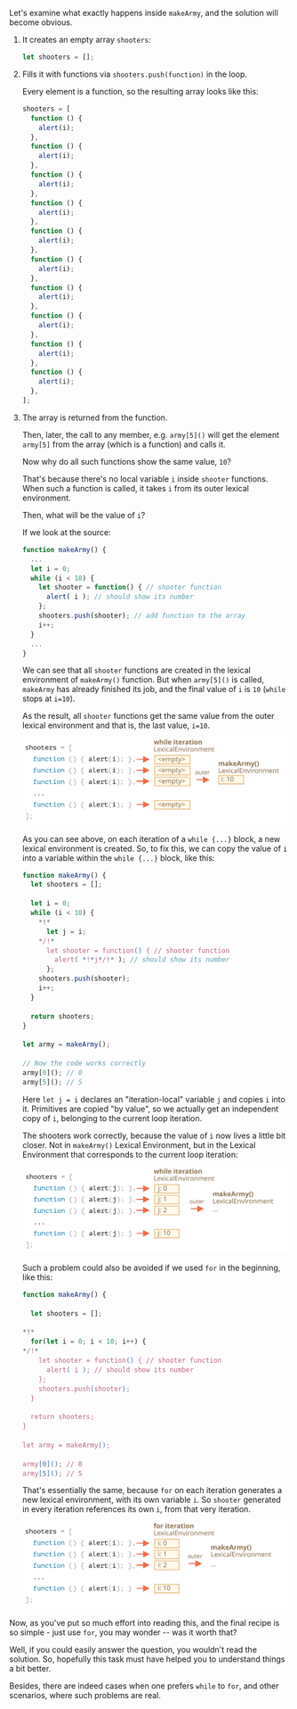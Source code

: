 Let's examine what exactly happens inside `makeArmy`, and the solution will become obvious.

1. It creates an empty array `shooters`:

   ```js
   let shooters = [];
   ```

2. Fills it with functions via `shooters.push(function)` in the loop.

   Every element is a function, so the resulting array looks like this:

   ```js no-beautify
   shooters = [
     function () {
       alert(i);
     },
     function () {
       alert(i);
     },
     function () {
       alert(i);
     },
     function () {
       alert(i);
     },
     function () {
       alert(i);
     },
     function () {
       alert(i);
     },
     function () {
       alert(i);
     },
     function () {
       alert(i);
     },
     function () {
       alert(i);
     },
     function () {
       alert(i);
     },
   ];
   ```

3. The array is returned from the function.

   Then, later, the call to any member, e.g. `army[5]()` will get the element `army[5]` from the array (which is a function) and calls it.

   Now why do all such functions show the same value, `10`?

   That's because there's no local variable `i` inside `shooter` functions. When such a function is called, it takes `i` from its outer lexical environment.

   Then, what will be the value of `i`?

   If we look at the source:

   ```js
   function makeArmy() {
     ...
     let i = 0;
     while (i < 10) {
       let shooter = function() { // shooter function
         alert( i ); // should show its number
       };
       shooters.push(shooter); // add function to the array
       i++;
     }
     ...
   }
   ```

   We can see that all `shooter` functions are created in the lexical environment of `makeArmy()` function. But when `army[5]()` is called, `makeArmy` has already finished its job, and the final value of `i` is `10` (`while` stops at `i=10`).

   As the result, all `shooter` functions get the same value from the outer lexical environment and that is, the last value, `i=10`.

   ![](lexenv-makearmy-empty.svg)

   As you can see above, on each iteration of a `while {...}` block, a new lexical environment is created. So, to fix this, we can copy the value of `i` into a variable within the `while {...}` block, like this:

   ```js run
   function makeArmy() {
     let shooters = [];

     let i = 0;
     while (i < 10) {
       *!*
         let j = i;
       */!*
         let shooter = function() { // shooter function
           alert( *!*j*/!* ); // should show its number
         };
       shooters.push(shooter);
       i++;
     }

     return shooters;
   }

   let army = makeArmy();

   // Now the code works correctly
   army[0](); // 0
   army[5](); // 5
   ```

   Here `let j = i` declares an "iteration-local" variable `j` and copies `i` into it. Primitives are copied "by value", so we actually get an independent copy of `i`, belonging to the current loop iteration.

   The shooters work correctly, because the value of `i` now lives a little bit closer. Not in `makeArmy()` Lexical Environment, but in the Lexical Environment that corresponds to the current loop iteration:

   ![](lexenv-makearmy-while-fixed.svg)

   Such a problem could also be avoided if we used `for` in the beginning, like this:

   ```js run demo
   function makeArmy() {

     let shooters = [];

   *!*
     for(let i = 0; i < 10; i++) {
   */!*
       let shooter = function() { // shooter function
         alert( i ); // should show its number
       };
       shooters.push(shooter);
     }

     return shooters;
   }

   let army = makeArmy();

   army[0](); // 0
   army[5](); // 5
   ```

   That's essentially the same, because `for` on each iteration generates a new lexical environment, with its own variable `i`. So `shooter` generated in every iteration references its own `i`, from that very iteration.

   ![](lexenv-makearmy-for-fixed.svg)

Now, as you've put so much effort into reading this, and the final recipe is so simple - just use `for`, you may wonder -- was it worth that?

Well, if you could easily answer the question, you wouldn't read the solution. So, hopefully this task must have helped you to understand things a bit better.

Besides, there are indeed cases when one prefers `while` to `for`, and other scenarios, where such problems are real.
